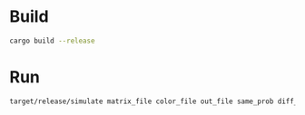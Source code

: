 # Build

````bash
cargo build --release
````

# Run

````bash
target/release/simulate matrix_file color_file out_file same_prob diff_prob n_samples
````
